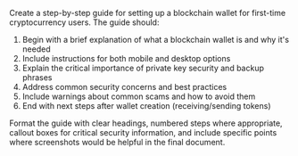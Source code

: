 Create a step-by-step guide for setting up a blockchain wallet for first-time cryptocurrency users. The guide should:

1. Begin with a brief explanation of what a blockchain wallet is and why it's needed
2. Include instructions for both mobile and desktop options
3. Explain the critical importance of private key security and backup phrases
4. Address common security concerns and best practices
5. Include warnings about common scams and how to avoid them
6. End with next steps after wallet creation (receiving/sending tokens)

Format the guide with clear headings, numbered steps where appropriate, callout boxes for critical security information, and include specific points where screenshots would be helpful in the final document.